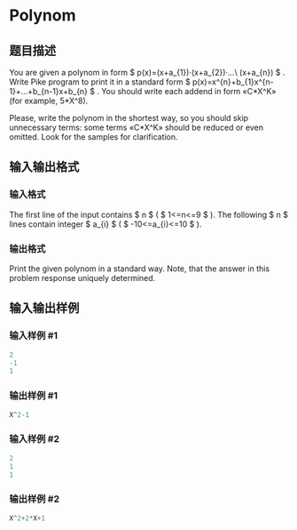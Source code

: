 # Polynom

## 题目描述

You are given a polynom in form $ p(x)=(x+a_{1})·(x+a_{2})·...\ (x+a_{n}) $ . Write Pike program to print it in a standard form $ p(x)=x^{n}+b_{1}x^{n-1}+...+b_{n-1}x+b_{n} $ . You should write each addend in form «C\*X^K» (for example, 5\*X^8).

Please, write the polynom in the shortest way, so you should skip unnecessary terms: some terms «C\*X^K» should be reduced or even omitted. Look for the samples for clarification.

## 输入输出格式

### 输入格式

The first line of the input contains $ n $ ( $ 1<=n<=9 $ ). The following $ n $ lines contain integer $ a_{i} $ ( $ -10<=a_{i}<=10 $ ).

### 输出格式

Print the given polynom in a standard way. Note, that the answer in this problem response uniquely determined.

## 输入输出样例

### 输入样例 #1

```cpp
2
-1
1

```
### 输出样例 #1

```cpp
X^2-1

```
### 输入样例 #2

```cpp
2
1
1

```
### 输出样例 #2

```cpp
X^2+2*X+1

```
